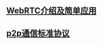 ## [WebRTC介绍及简单应用](https://cloud.tencent.com/developer/article/1007317)

## [p2p通信标准协议](https://www.cnblogs.com/pannengzhi/p/5041546.html)
